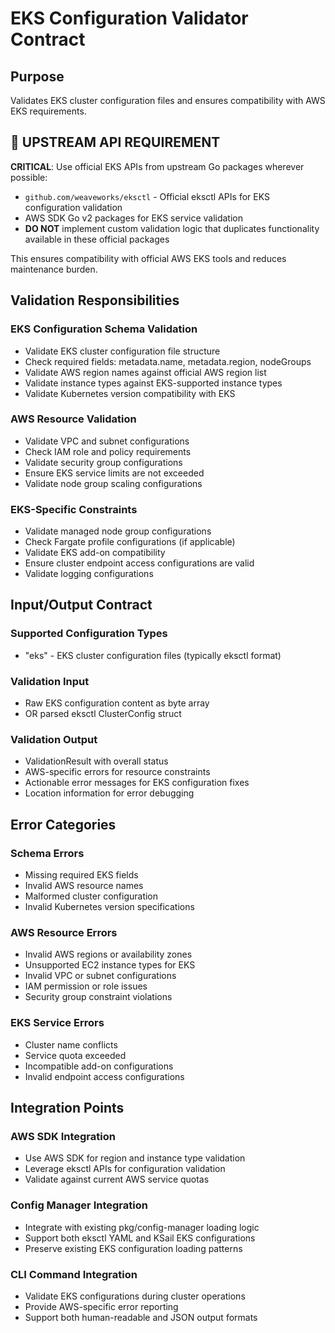 # EKS Configuration Validator Contract

## Purpose
Validates EKS cluster configuration files and ensures compatibility with AWS EKS requirements.

## 🔗 UPSTREAM API REQUIREMENT
**CRITICAL**: Use official EKS APIs from upstream Go packages wherever possible:
- `github.com/weaveworks/eksctl` - Official eksctl APIs for EKS configuration validation
- AWS SDK Go v2 packages for EKS service validation
- **DO NOT** implement custom validation logic that duplicates functionality available in these official packages

This ensures compatibility with official AWS EKS tools and reduces maintenance burden.

## Validation Responsibilities

### EKS Configuration Schema Validation
- Validate EKS cluster configuration file structure
- Check required fields: metadata.name, metadata.region, nodeGroups
- Validate AWS region names against official AWS region list
- Validate instance types against EKS-supported instance types
- Validate Kubernetes version compatibility with EKS

### AWS Resource Validation
- Validate VPC and subnet configurations
- Check IAM role and policy requirements
- Validate security group configurations
- Ensure EKS service limits are not exceeded
- Validate node group scaling configurations

### EKS-Specific Constraints
- Validate managed node group configurations
- Check Fargate profile configurations (if applicable)
- Validate EKS add-on compatibility
- Ensure cluster endpoint access configurations are valid
- Validate logging configurations

## Input/Output Contract

### Supported Configuration Types
- "eks" - EKS cluster configuration files (typically eksctl format)

### Validation Input
- Raw EKS configuration content as byte array
- OR parsed eksctl ClusterConfig struct

### Validation Output
- ValidationResult with overall status
- AWS-specific errors for resource constraints
- Actionable error messages for EKS configuration fixes
- Location information for error debugging

## Error Categories

### Schema Errors
- Missing required EKS fields
- Invalid AWS resource names
- Malformed cluster configuration
- Invalid Kubernetes version specifications

### AWS Resource Errors
- Invalid AWS regions or availability zones
- Unsupported EC2 instance types for EKS
- Invalid VPC or subnet configurations
- IAM permission or role issues
- Security group constraint violations

### EKS Service Errors
- Cluster name conflicts
- Service quota exceeded
- Incompatible add-on configurations
- Invalid endpoint access configurations

## Integration Points

### AWS SDK Integration
- Use AWS SDK for region and instance type validation
- Leverage eksctl APIs for configuration validation
- Validate against current AWS service quotas

### Config Manager Integration
- Integrate with existing pkg/config-manager loading logic
- Support both eksctl YAML and KSail EKS configurations
- Preserve existing EKS configuration loading patterns

### CLI Command Integration
- Validate EKS configurations during cluster operations
- Provide AWS-specific error reporting
- Support both human-readable and JSON output formats

